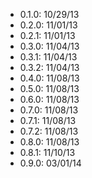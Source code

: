 + 0.1.0: 10/29/13
+ 0.2.0: 11/01/13
+ 0.2.1: 11/01/13
+ 0.3.0: 11/04/13
+ 0.3.1: 11/04/13
+ 0.3.2: 11/04/13
+ 0.4.0: 11/08/13
+ 0.5.0: 11/08/13
+ 0.6.0: 11/08/13
+ 0.7.0: 11/08/13
+ 0.7.1: 11/08/13
+ 0.7.2: 11/08/13
+ 0.8.0: 11/08/13
+ 0.8.1: 11/10/13
+ 0.9.0: 03/01/14
